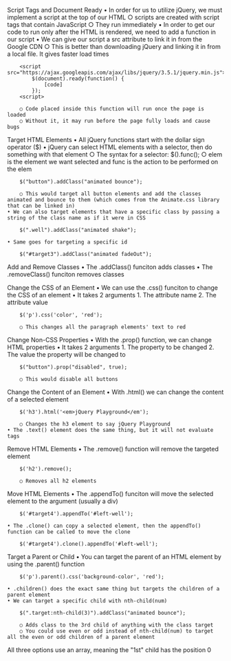 Script Tags and Document Ready
	• In order for us to utilize jQuery, we must implement a script at the top of our HTML
		○ scripts are created with script tags that contain JavaScript
		○ They run immediately
	• In order to get our code to run only after the HTML is rendered, we need to add a function in our script
	• We can give our script a src attribute to link it in from the Google CDN
		○ This is better than downloading jQuery and linking it in from a local file. It gives faster load times
	
		<script src="https://ajax.googleapis.com/ajax/libs/jquery/3.5.1/jquery.min.js">
			$(document).ready(function() {
				[code]
			});
		<script>
		
		○ Code placed inside this function will run once the page is loaded
		○ Without it, it may run before the page fully loads and cause bugs

Target HTML Elements
	• All jQuery functions start with the dollar sign operator ($)
	• jQuery can select HTML elements with a selector, then do something with that element
		○ The syntax for a selector: $(<elem>).func();
		○ elem is the element we want selected and func is the action to be performed on the elem
		
		$("button").addClass("animated bounce");
		
		○ This would target all button elements and add the classes animated and bounce to them (which comes from the Animate.css library that can be linked in)
	• We can also target elements that have a specific class by passing a string of the class name as if it were in CSS
		
		$(".well").addClass("animated shake");
		
	• Same goes for targeting a specific id
	
		$("#target3").addClass("animated fadeOut");
		
Add and Remove Classes
	• The .addClass() funciton adds classes
	• The .removeClass() funciton removes classes

Change the CSS of an Element
	• We can use the .css() funciton to change the CSS of an element
	• It takes 2 arguments
		1. The attribute name
		2. The attribute value
		
		$('p').css('color', 'red');
		
		○ This changes all the paragraph elements' text to red

Change Non-CSS Properties
	• With the .prop() function, we can change HTML properties
	• It takes 2 arguments
		1. The property to be changed
		2. The value the property will be changed to
		
		$("button").prop("disabled", true);
		
		○ This would disable all buttons

Change the Content of an Element
	• With .html() we can change the content of a selected element
		
		$('h3').html('<em>jQuery Playground</em');
		
		○ Changes the h3 element to say jQuery Playground
	• The .text() element does the same thing, but it will not evaluate tags

Remove HTML Elements
	• The .remove() function will remove the targeted element
		
		$('h2').remove();
		
		○ Removes all h2 elements

Move HTML Elements
	• The .appendTo() funciton will move the selected element to the argument (usually a div)
		
		$('#target4').appendTo('#left-well');

	• The .clone() can copy a selected element, then the appendTo() function can be called to move the clone
		
		$('#target4').clone().appendTo('#left-well');
		
Target a Parent or Child
	• You can target the parent of an HTML element by using the .parent() function
		
		$('p').parent().css('background-color', 'red');
		
	• .children() does the exact same thing but targets the children of a parent element
	• We can target a specific child with nth-child(num)
		
		$(".target:nth-child(3)").addClass("animated bounce");
		
		○ Adds class to the 3rd child of anything with the class target
		○ You could use even or odd instead of nth-child(num) to target all the even or odd children of a parent element
All three options use an array, meaning the "1st" child has the position 0